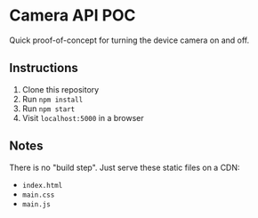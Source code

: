 # Camera API POC

Quick proof-of-concept for turning the device camera on and off.

## Instructions

1. Clone this repository
2. Run `npm install`
3. Run `npm start`
4. Visit `localhost:5000` in a browser

## Notes

There is no "build step". Just serve these static files on a CDN:

- `index.html`
- `main.css`
- `main.js`
